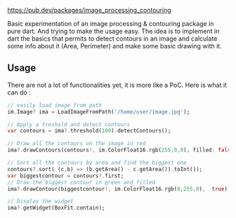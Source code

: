 https://pub.dev/packages/image_processing_contouring

Basic experimentation of an image processing & contouring package in pure dart. And trying to make the usage easy.
The idea is to implement in dart the basics that permits to detect contours in an image and calculate some info about it (Area, Perimeter) and make some basic drawing with it.

## Usage

There are not a lot of functionalities yet, it is more like a PoC. Here is what it can do :

```dart
// easily load image from path
im.Image? ima = LoadImageFromPath('/home/user/image.jpg');

// Apply a treshold and detect contours
var contours = ima?.threshold(100).detectContours();

// Draw all the contours on the image in red
ima?.drawContours(contours!, im.ColorFloat16.rgb(255,0,0), filled: false);

// Sort all the contours by area and find the biggest one
contours?.sort( (c,b) => (b.getArea() - c.getArea()).toInt());
var biggestcontour = contours?.first;
// Draw the biggest contour in green and filled
ima?.drawContour(biggestcontour!, im.ColorFloat16.rgb(0,255,0),  true);

// Display the widget
ima?.getWidget(BoxFit.contain);
```

